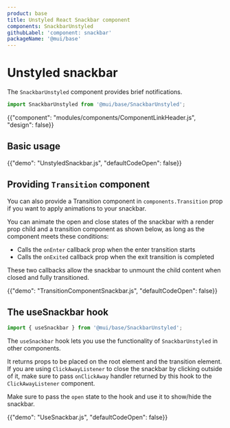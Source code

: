 ```yaml
---
product: base
title: Unstyled React Snackbar component
components: SnackbarUnstyled
githubLabel: 'component: snackbar'
packageName: '@mui/base'
---
```


# Unstyled snackbar

<p class="description">The <code>SnackbarUnstyled</code> component provides brief notifications.</p>

```js
import SnackbarUnstyled from '@mui/base/SnackbarUnstyled';
```

{{"component": "modules/components/ComponentLinkHeader.js", "design": false}}

## Basic usage

{{"demo": "UnstyledSnackbar.js", "defaultCodeOpen": false}}

## Providing `Transition` component

You can also provide a Transition component in `components.Transition` prop if you want to apply animations to your snackbar.

You can animate the open and close states of the snackbar with a render prop child and a transition component as shown below, as long as the component meets these conditions:

- Calls the `onEnter` callback prop when the enter transition starts
- Calls the `onExited` callback prop when the exit transition is completed

These two callbacks allow the snackbar to unmount the child content when closed and fully transitioned.

{{"demo": "TransitionComponentSnackbar.js", "defaultCodeOpen": false}}

## The useSnackbar hook

```js
import { useSnackbar } from '@mui/base/SnackbarUnstyled';
```

The `useSnackbar` hook lets you use the functionality of `SnackbarUnstyled` in other components.

It returns props to be placed on the root element and the transition element. If you are using `ClickAwayListener` to close the snackbar by clicking outside of it, make sure to pass `onClickAway` handler returned by this hook to the `ClickAwayListener` component.

Make sure to pass the `open` state to the hook and use it to show/hide the snackbar.

{{"demo": "UseSnackbar.js", "defaultCodeOpen": false}}
